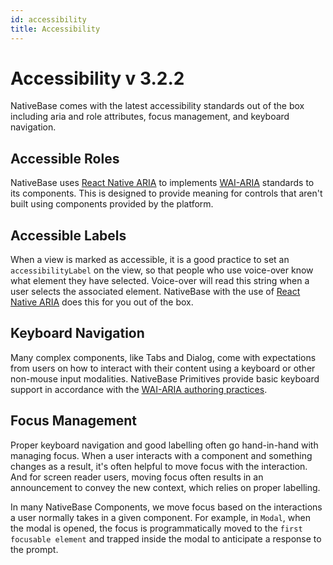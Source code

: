 ```yaml
---
id: accessibility
title: Accessibility
---
```


# Accessibility v 3.2.2

NativeBase comes with the latest accessibility standards out of the box including aria and role attributes, focus management, and keyboard navigation.

## Accessible Roles

NativeBase uses [React Native ARIA](https://react-native-aria.geekyants.com/) to implements [WAI-ARIA](https://www.w3.org/TR/wai-aria-1.2/) standards to its components. This is designed to provide meaning for controls that aren't built using components provided by the platform.

## Accessible Labels

When a view is marked as accessible, it is a good practice to set an `accessibilityLabel` on the view, so that people who use voice-over know what element they have selected. Voice-over will read this string when a user selects the associated element. NativeBase with the use of [React Native ARIA](https://www.notion.so/Accessibility-83852d7c4b094e69a3e4f1047994bd1c) does this for you out of the box.

## Keyboard Navigation

Many complex components, like Tabs and Dialog, come with expectations from users on how to interact with their content using a keyboard or other non-mouse input modalities. NativeBase Primitives provide basic keyboard support in accordance with the [WAI-ARIA authoring practices](https://www.w3.org/TR/wai-aria-practices-1.2/).

## Focus Management

Proper keyboard navigation and good labelling often go hand-in-hand with managing focus. When a user interacts with a component and something changes as a result, it's often helpful to move focus with the interaction. And for screen reader users, moving focus often results in an announcement to convey the new context, which relies on proper labelling.

In many NativeBase Components, we move focus based on the interactions a user normally takes in a given component. For example, in `Modal`, when the modal is opened, the focus is programmatically moved to the `first focusable element` and trapped inside the modal to anticipate a response to the prompt.
